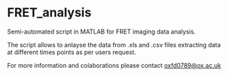 # FRET_analysis
Semi-automated script in MATLAB for FRET imaging data analysis.

The script allows to anlayse the data from .xls and .csv files extracting data at different times points as per users request. 


For more information and colaborations please contact oxfd0789@ox.ac.uk
